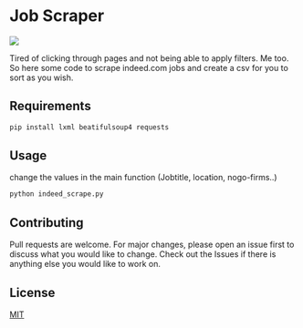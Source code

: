 # Job Scraper   

![](https://github.com/erikgruener/jobscraper/workflows/Unittest/badge.svg)

Tired of clicking through pages and not being able to apply filters. Me too. So here some code to scrape indeed.com jobs and create a csv for you to sort as you wish.  

## Requirements  

```bash
pip install lxml beatifulsoup4 requests
```

## Usage  

change the values in the main function (Jobtitle, location, nogo-firms..)

```bash
python indeed_scrape.py
```

## Contributing  

Pull requests are welcome. For major changes, please open an issue first to discuss what you would like to change. Check out the Issues if there is anything else you would like to work on.

## License  

[MIT](https://choosealicense.com/licenses/mit/)
